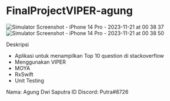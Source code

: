# FinalProjectVIPER-agung

![Simulator Screenshot - iPhone 14 Pro - 2023-11-21 at 00 38 37](https://github.com/agung3535/FinalProjectVIPER-agung/assets/32901889/f9c9bb8a-afa5-48e3-928a-4d61260eb72f)
![Simulator Screenshot - iPhone 14 Pro - 2023-11-21 at 00 38 50](https://github.com/agung3535/FinalProjectVIPER-agung/assets/32901889/537e63f0-0998-4981-9e1f-e02bafddc009)


Deskripsi
- Aplikasi untuk menampilkan Top 10 question di stackoverflow 
- Menggunakan VIPER
- MOYA
- RxSwift
- Unit Testing

Nama: Agung Dwi Saputra
ID Discord: Putra#8726
